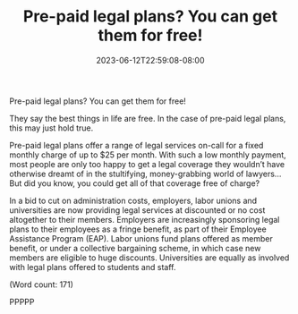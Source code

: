 ﻿---
title: "Pre-paid legal plans? You can get them for free!"
date: 2023-06-12T22:59:08-08:00
description: "Pre-Paid Legal Tips for Web Success"
featured_image: "/images/Pre-Paid Legal.jpg"
tags: ["Pre Paid Legal"]
---

Pre-paid legal plans? You can get them for free!

They say the best things in life are free. In the case of pre-paid legal 
plans, this may just hold true.

Pre-paid legal plans offer a range of legal services on-call for a fixed 
monthly charge of up to $25 per month. With such a low monthly payment, 
most people are only too happy to get a legal coverage they wouldn’t have 
otherwise dreamt of in the stultifying, money-grabbing world of lawyers... 
But did you know, you could get all of that coverage free of charge? 

In a bid to cut on administration costs, employers, labor unions and 
universities are now providing legal services at discounted or no cost 
altogether to their members. Employers are increasingly sponsoring legal 
plans to their employees as a fringe benefit, as part of their Employee 
Assistance Program (EAP).  Labor unions fund plans offered as member 
benefit, or under a collective bargaining scheme, in which case new members 
are eligible to huge discounts. Universities are equally as involved with 
legal plans offered to students and staff.

(Word count: 171)

PPPPP



